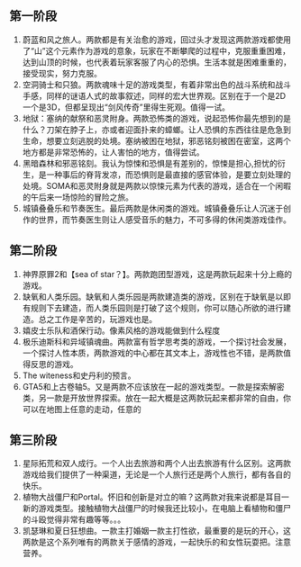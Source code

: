 ## 第一阶段
1. 蔚蓝和风之旅人。两款都是有关治愈的游戏，回过头才发现这两款游戏都使用了“山”这个元素作为游戏的意象，玩家在不断攀爬的过程中，克服重重困难，达到山顶的时候，也代表着玩家客服了内心的恐惧。生活本就是困难重重的，接受现实，努力克服。
2. 空洞骑士和只狼。两款魂味十足的游戏类型，有着非常出色的战斗系统和战斗手感，同样的谜语人式的故事叙述，同样的宏大世界观。区别在于一个是2D一个是3D，但都呈现出“剑风传奇”里得生死观。值得一试。
3. 地狱：塞纳的献祭和恶灵附身。两款恐怖类的游戏，说起恐怖你最先想到的是什么？刀架在脖子上，亦或者迎面扑来的蟑螂。让人恐惧的东西往往是危急到生命，想要立刻逃脱的处境。塞纳被困在地狱，邪恶铭刻被困在密室，这两个地方都是非常恐怖的，让人害怕的地方，值得尝试。
4. 黑暗森林和邪恶铭刻。我认为惊悚和恐惧是有差别的，惊悚是担心,担忧的衍生，是一种事后的脊背发凉，而恐惧则是最直接的感官体验，是要立刻处理的处境。SOMA和恶灵附身就是两款以惊悚元素为代表的游戏，适合在一个闲暇的午后来一场惊险的冒险之旅。
5. 城镇叠叠乐和节奏医生。最后两款是休闲类的游戏。城镇叠叠乐让人沉迷于创作的世界，而节奏医生则让人感受音乐的魅力，不可多得的休闲类游戏佳作。


## 第二阶段
1. 神界原罪2和【sea of star？】。两款跑团型游戏，这是两款玩起来十分上瘾的游戏。
2. 缺氧和人类乐园。缺氧和人类乐园是两款建造类的游戏，区别在于缺氧是以即有规则下去建造，而人类乐园则是打破了这个规则，你可以随心所欲的进行建造。总之工作是辛苦的，玩游戏也是。
3. 嬉皮士乐队和酒保行动。像素风格的游戏能做到什么程度
4. 极乐迪斯科和异域镇魂曲。两款富有哲学思考类的游戏，一个探讨社会发展，一个探讨人性本质，两款游戏的中心都在其文本上，游戏性也不错，是两款值得反思的游戏。
5. The witeness和史丹利的预言。
6. GTA5和上古卷轴5。又是两款不应该放在一起的游戏类型。一款是探索解密类，另一款是开放世界探索。放在一起大概是这两款玩起来都非常的自由，你可以在地图上任意的走动，任意的 


## 第三阶段
1. 星际拓荒和双人成行。一个人出去旅游和两个人出去旅游有什么区别。这两款游戏给我们提供了一种渠道，无论是一个人旅行还是两个人旅行，都有各自的快乐。
2. 植物大战僵尸和Portal。怀旧和创新是对立的嘛？这两款对我来说都是耳目一新的游戏类型。接触植物大战僵尸的时候我还比较小，在电脑上看植物和僵尸的斗殴觉得非常有趣等等。。。
3. 凯瑟琳和夏日狂想曲。一款主打婚姻一款主打性欲，最重要的是玩的开心，这两款是这个系列唯有的两款关于感情的游戏，一起快乐的和女性玩耍把。注意营养。

